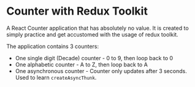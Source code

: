 # Counter with Redux Toolkit

A React Counter application that has absolutely no value. It is created to simply practice and get accustomed with the
usage of redux toolkit.

The application contains 3 counters:
* One single digit (Decade) counter - 0 to 9, then loop back to 0
* One alphabetic counter - A to Z, then loop back to A
* One asynchronous counter - Counter only updates after 3 seconds. Used to learn `createAsyncThunk`.